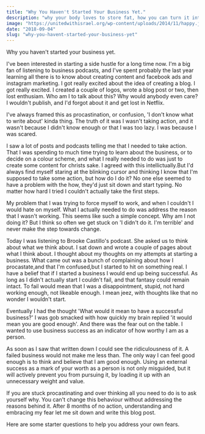 ```yaml
---
title: "Why You Haven't Started Your Business Yet."
description: "why your body loves to store fat, how you can turn it into a fat burning machine, and how to maintain the lifestyle through awesome meals."
image: "https://unitedwithisrael.org/wp-content/uploads/2014/11/happy.jpg"
date: "2018-09-04"
slug: "why-you-havent-started-your-business-yet"
---
```


Why you haven't started your business yet.

I've been interested in starting a side hustle for a long time now. I'm a big fan of listening to business podcasts, and I've spent probably the last year learning all there is to know about creating content and facebook ads and instagram marketing. I got really excited about the idea of creating a blog. I got really excited. I created a couple of logos, wrote a blog post or two, then lost enthusiam. Who am I to talk about this? Why would anybody even care? I wouldn't publish, and I'd forgot about it and get lost in Netflix.

I've always framed this as procastination, or confusion, 'I don't know what to write about' kinda thing. The truth of it was I wasn't taking action, and it wasn't because I didn't know enough or that I was too lazy. I was because I was scared.

I saw a lot of posts and podcasts telling me that I needed to take action. That I was spending to much time trying to learn about the business, or to decide on a colour scheme, and what I really needed to do was just to create some content for christs sake. I agreed with this intellictually.But I'd always find myself staring at the blinking cursor and thinking I know that I'm supposed to take some action, but how do I do it? No one else seemed to have a problem with the how, they'd just sit down and start typing. No matter how hard I tried I couldn't actually take the first steps.

My problem that I was trying to force myself to work, and when I couldn't I would hate on myself. What I actually needed to do was address the reason that I wasn't working. This seems like such a simple concept. Why am I not doing it? But I think so often we get stuck on 'I didn't do it. I'm terrible' and never make the step towards change.

Today I was listening to Brooke Castillo's podcast. She asked us to think about what we think about. I sat down and wrote a couple of pages about what I think about. I thought about my thoughts on my attempts at starting a business. What came out was a bunch of complaining about how I procastate,and that I'm confused,but I started to hit on something real. I have a belief that if I started a business I would end up being successful. As long as I didn't actually start I couldn't fail, and that fantasy could remain intact. To fail would mean that I was a disappointment, stupid, not hard working enough, not likeable enough. I mean jeez, with thoughts like that no wonder I wouldn't start.

Eventually I had the thought 'What would it mean to have a successful business?' I was gob smacked with how quickly my brain replied 'it would mean you are good enough'. And there was the fear out on the table. I wanted to use business success as an indicator of how worthy I am as a person.

As soon as I saw that written down I could see the ridiculousness of it. A failed business would not make me less than. The only way I can feel good enough is to think and believe that I am good enough. Using an external success as a mark of your worth as a person is not only misguided, but it will actively prevent you from pursuing it, by loading it up with an unnecessary weight and value.

If you are stuck procastinating and over thinking all you need to do is to ask yourself why. You can't change this behaviour without addressing the reasons behind it. After 8 months of no action,
understanding and embracing my fear let me sit down and write this blog post.

Here are some starter questions to help you address your own fears.
